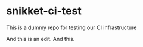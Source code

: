 # snikket-ci-test
This is a dummy repo for testing our CI infrastructure

And this is an edit. And this.
